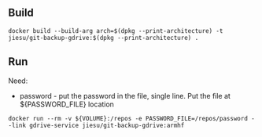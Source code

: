 ## Build
```
docker build --build-arg arch=$(dpkg --print-architecture) -t jiesu/git-backup-gdrive:$(dpkg --print-architecture) .
```

## Run
Need:
* password - put the password in the file, single line. Put the file at ${PASSWORD_FILE} location

```
docker run --rm -v ${VOLUME}:/repos -e PASSWORD_FILE=/repos/password --link gdrive-service jiesu/git-backup-gdrive:armhf
```

